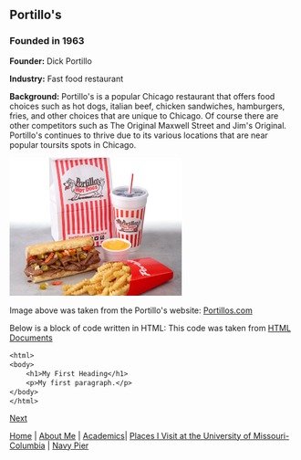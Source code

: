 ## Portillo's
### Founded in 1963

**Founder:** Dick Portillo

**Industry:** Fast food restaurant

**Background:** Portillo's is a popular Chicago restaurant that offers food choices such as hot dogs, italian beef, chicken sandwiches, hamburgers, fries, and other choices that are unique to Chicago. Of course there are other competitors such as The Original Maxwell Street and Jim's Original. Portillo's continues to thrive due to its various locations that are near popular toursits spots in Chicago.

<img src="/images/portillos.png"  width="60%" height="30%">

Image above was taken from the Portillo's website: [Portillos.com](https://order.portillos.com/)

Below is a block of code written in HTML:
This code was taken from [HTML Documents](https://www.w3schools.com/html/html_basic.asp)

<!DOCTYPE html>
    <html>
    <body>
        <h1>My First Heading</h1>
        <p>My first paragraph.</p>
    </body>
    </html>

[Next](/markdown_five.md)

[Home](/markdown_home.md) | [About Me](/markdown_one.md) | [Academics](/markdown_two.md)| [Places I Visit at the University of Missouri-Columbia](/markdown_three.md) | [Navy Pier](/markdown_five.md)